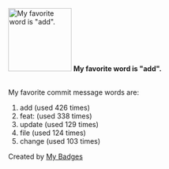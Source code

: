 <img src="https://my-badges.github.io/my-badges/favorite-word.png" alt="My favorite word is &quot;add&quot;." title="My favorite word is &quot;add&quot;." width="128">
<strong>My favorite word is &quot;add&quot;.</strong>
<br><br>

My favorite commit message words are:

1. add (used 426 times)
2. feat: (used 338 times)
3. update (used 129 times)
4. file (used 124 times)
5. change (used 103 times)


Created by <a href="https://github.com/my-badges/my-badges">My Badges</a>